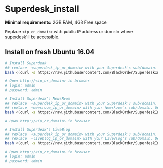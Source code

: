 # Superdesk_install

**Minimal requirements:**
2GB RAM, 4GB Free space

Replace `<ip_or_domain>` with public IP address or domain where superdesk'll be accessible.

## Install on fresh Ubuntu 16.04
```sh
# Install Superdeak 
## replace  <superdesk_ip_or_domain> with your Superdesk's sub/domain. Default: localhost
bash <(curl -s https://raw.githubusercontent.com/BlackOrder/SuperdeskInstall/master/install_superdesk) <superdesk_ip_or_domain>

# Open http://<ip_or_domain> in browser
# login: admin
# password: admin
```

```sh
# Install Superdeak's NewsRoom
## replace  <superdesk_ip_or_domain> with your Superdesk's sub/domain. Default: localhost
## replace  <newsroom_ip_or_domain> with your NewsRoom's sub/domain. Default: localhost
bash <(curl -s https://raw.githubusercontent.com/BlackOrder/SuperdeskInstall/master/install_newsRoom) <superdesk_ip_or_domain> <newsroom_ip_or_domain>

# Open http://<ip_or_domain> in browser
```

```sh
# Install Superdeak's LiveBlog
## replace  <superdesk_ip_or_domain> with your Superdesk's sub/domain. Default: localhost
## replace  <liveblog_ip_or_domain> with your LiveBlog's sub/domain. Default: localhost
bash <(curl -s https://raw.githubusercontent.com/BlackOrder/SuperdeskInstall/master/install_liveBlog) <superdesk_ip_or_domain> <liveblog_ip_or_domain>

# Open http://<ip_or_domain> in browser
# login: admin
# password: admin
```
